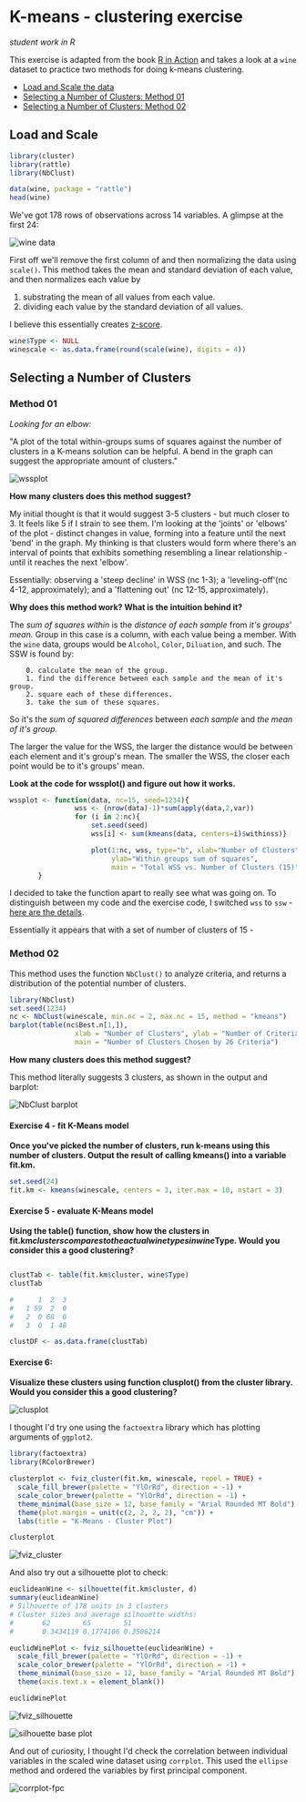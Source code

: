# K-means - clustering exercise

_student work in R_

This exercise is adapted from the book [R in Action](http://www.r-bloggers.com/k-means-clustering-from-r-in-action/) and takes a look at a `wine` dataset to practice two methods for doing k-means clustering.

- [Load and Scale the data](#load-and-scale)
- [Selecting a Number of Clusters: Method 01](#method-01)
- [Selecting a Number of Clusters: Method 02](#method-02)

## Load and Scale

``` r
library(cluster)
library(rattle)
library(NbClust)

data(wine, package = "rattle")
head(wine)
```

We've got 178 rows of observations across 14 variables. A glimpse at the first 24:

![wine data](plots/winedata.png)

First off we'll remove the first column of and then normalizing the data using `scale()`. This method takes the mean and standard deviation of each value, and then normalizes each value by 

1. substrating the mean of all values from each value.
2. dividing each value by the standard deviation of all values. 

I believe this essentially creates [z-score](http://www.r-bloggers.com/r-tutorial-series-centering-variables-and-generating-z-scores-with-the-scale-function/). 

``` r
wine$Type <- NULL
winescale <- as.data.frame(round(scale(wine), digits = 4))
```

## Selecting a Number of Clusters

### Method 01

_Looking for an elbow:_ 

"A plot of the total within-groups sums of squares against the number of clusters in a K-means solution can be helpful. A bend in the graph can suggest the appropriate amount of clusters."

![wssplot](plots/SSW-nc15.png)

**How many clusters does this method suggest?**

My initial thought is that it would suggest 3-5 clusters - but much closer to 3. It feels like 5 if I strain to see them. I'm looking at the 'joints' or 'elbows' of the plot - distinct changes in value, forming into a feature until the next 'bend' in the graph. My thinking is that clusters would form where there's an interval of points that exhibits something resembling a linear relationship - until it reaches the next 'elbow'. 

Essentially: observing a 'steep decline' in WSS (nc 1-3); a 'leveling-off'(nc 4-12, approximately); and a 'flattening out' (nc 12-15, approximately).

**Why does this method work? What is the intuition behind it?**

The _sum of squares within_ is the _distance of each sample_ from _it's groups' mean._ Group in this case is a column, with each value being a member. With the `wine` data, groups would be `Alcohol`, `Color`, `Diluation`, and such. The SSW is found by:

		0. calculate the mean of the group.
		1. find the difference between each sample and the mean of it's group.
		2. square each of these differences.
		3. take the sum of these squares.

So it's the _sum of squared differences_ between _each sample_ and _the mean of it's group._ 

The larger the value for the WSS, the larger the distance would be between each element and it's group's mean. The smaller the WSS, the closer each point would be to it's groups' mean. 

**Look at the code for wssplot() and figure out how it works.**

``` r
wssplot <- function(data, nc=15, seed=1234){
	            wss <- (nrow(data)-1)*sum(apply(data,2,var))
				for (i in 2:nc){
		        	set.seed(seed)
	                wss[i] <- sum(kmeans(data, centers=i)$withinss)}

	                plot(1:nc, wss, type="b", xlab="Number of Clusters",
	                     ylab="Within groups sum of squares",
	                     main = "Total WSS vs. Number of Clusters (15)")
	   }
```

I decided to take the function apart to really see what was going on. To distinguish between my code and the exercise code, I switched `wss` to `ssw` - [here are the details](wssplot.md).

Essentially it appears that with a set of number of clusters of 15 - 


### Method 02

This method uses the function `NbClust()` to analyze criteria, and returns a distribution of the potential number of clusters. 

``` r
library(NbClust)
set.seed(1234)
nc <- NbClust(winescale, min.nc = 2, max.nc = 15, method = "kmeans")
barplot(table(nc$Best.n[1,]),
				xlab = "Number of Clusters", ylab = "Number of Criteria",
				main = "Number of Clusters Chosen by 26 Criteria")
```

**How many clusters does this method suggest?**

This method literally suggests 3 clusters, as shown in the output and barplot:

![NbClust barplot](plots/NbClust-01.png)

#### Exercise 4 - fit K-Means model

**Once you've picked the number of clusters, run k-means using this number of clusters. Output the result of calling kmeans() into a variable fit.km.**

``` r
set.seed(24)
fit.km <- kmeans(winescale, centers = 3, iter.max = 10, nstart = 3)
```

#### Exercise 5 - evaluate K-Means model

**Using the table() function, show how the clusters in fit.km$clusters compares to the actual wine types in wine$Type. Would you consider this a good clustering?**

``` r

clustTab <- table(fit.km$cluster, wine$Type)
clustTab

#      1  2  3
#   1 59  2  0
#   2  0 68  0
#   3  0  1 48

clustDF <- as.data.frame(clustTab)

```


#### Exercise 6:

**Visualize these clusters using function clusplot() from the cluster library. Would you consider this a good clustering?**


![clusplot](plots/clusplot-winescale-01.png)

I thought I'd try one using the `factoextra` library which has plotting arguments of `ggplot2`.

``` r
library(factoextra)
library(RColorBrewer)

clusterplot <- fviz_cluster(fit.km, winescale, repel = TRUE) +
  scale_fill_brewer(palette = "YlOrRd", direction = -1) +
  scale_color_brewer(palette = "YlOrRd", direction = -1) +
  theme_minimal(base_size = 12, base_family = "Arial Rounded MT Bold") +
  theme(plot.margin = unit(c(2, 2, 2, 2), "cm")) +
  labs(title = "K-Means - Cluster Plot")

clusterplot
```

![fviz_cluster](plots/cluster-fviz-02.png)

And also try out a silhouette plot to check: 

``` r
euclideanWine <- silhouette(fit.km$cluster, d)
summary(euclideanWine)
# Silhouette of 178 units in 3 clusters
# Cluster sizes and average silhouette widths:
#       62        65        51 
#       0.3434119 0.1774106 0.3506214 

euclidWinePlot <- fviz_silhouette(euclideanWine) + 
  scale_fill_brewer(palette = "YlOrRd", direction = -1) +
  scale_color_brewer(palette = "YlOrRd", direction = -1) +
  theme_minimal(base_size = 12, base_family = "Arial Rounded MT Bold") +
  theme(axis.text.x = element_blank())

euclidWinePlot
```

![fviz_silhouette](plots/silhouette04-fviz-euclidean.png)

![silhouette base plot](plots/silhouette01-euclidean.png)

And out of curiosity, I thought I'd check the correlation between individual variables in the scaled wine dataset using `corrplot`. This used the `ellipse` method and ordered the variables by first principal component.

![corrplot-fpc](plots/corrplot03-fpc.png)

